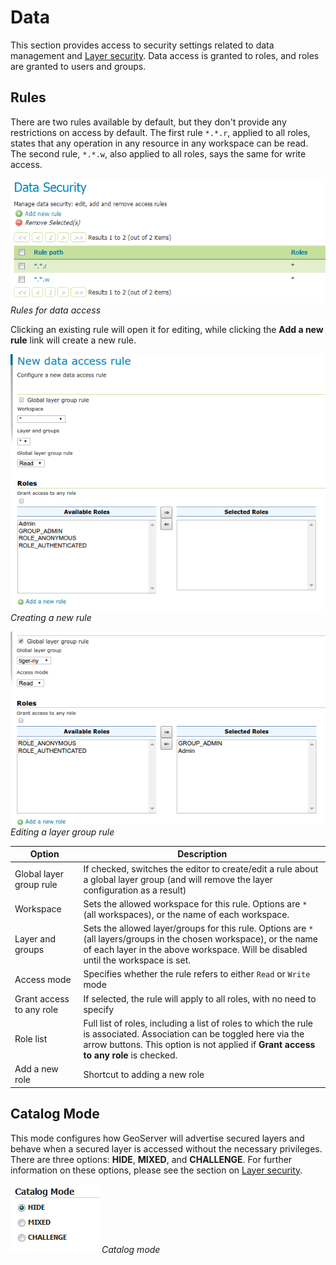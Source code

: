 # Data

This section provides access to security settings related to data management and [Layer security](../layer.md). Data access is granted to roles, and roles are granted to users and groups.

## Rules

There are two rules available by default, but they don't provide any restrictions on access by default. The first rule `*.*.r`, applied to all roles, states that any operation in any resource in any workspace can be read. The second rule, `*.*.w`, also applied to all roles, says the same for write access.

![](images/data_rules.png)
*Rules for data access*

Clicking an existing rule will open it for editing, while clicking the **Add a new rule** link will create a new rule.

![](images/data_newrule.png)
*Creating a new rule*

![](images/data_lgrule.png)
*Editing a layer group rule*

| Option                   | Description                                                                                                                                                                                                  |
|--------------------------|--------------------------------------------------------------------------------------------------------------------------------------------------------------------------------------------------------------|
| Global layer group rule  | If checked, switches the editor to create/edit a rule about a global layer group (and will remove the layer configuration as a result)                                                                       |
| Workspace                | Sets the allowed workspace for this rule. Options are `*` (all workspaces), or the name of each workspace.                                                                                                   |
| Layer and groups         | Sets the allowed layer/groups for this rule. Options are `*` (all layers/groups in the chosen workspace), or the name of each layer in the above workspace. Will be disabled until the workspace is set.     |
| Access mode              | Specifies whether the rule refers to either `Read` or `Write` mode                                                                                                                                           |
| Grant access to any role | If selected, the rule will apply to all roles, with no need to specify                                                                                                                                       |
| Role list                | Full list of roles, including a list of roles to which the rule is associated. Association can be toggled here via the arrow buttons. This option is not applied if **Grant access to any role** is checked. |
| Add a new role           | Shortcut to adding a new role                                                                                                                                                                                |

## Catalog Mode

This mode configures how GeoServer will advertise secured layers and behave when a secured layer is accessed without the necessary privileges. There are three options: **HIDE**, **MIXED**, and **CHALLENGE**. For further information on these options, please see the section on [Layer security](../layer.md).

![](images/data_catalogmode.png)
*Catalog mode*
